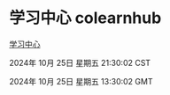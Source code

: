# 学习中心 colearnhub
[学习中心](http://219.139.199.238:56308/colearnhub/)

2024年 10月 25日 星期五 21:30:02 CST

2024年 10月 25日 星期五 13:30:02 GMT
